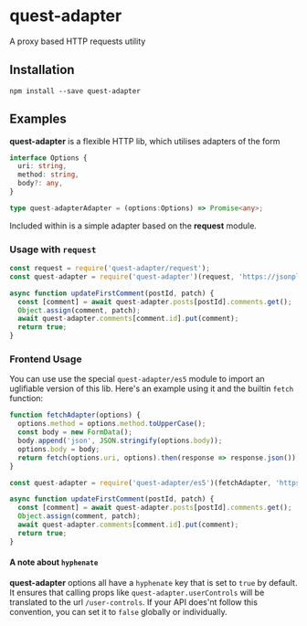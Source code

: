 # quest-adapter
A proxy based HTTP requests utility

## Installation
`npm install --save quest-adapter`

## Examples
**quest-adapter** is a flexible HTTP lib, which utilises adapters of the form

```ts
interface Options {
  uri: string,
  method: string,
  body?: any,
}

type quest-adapterAdapter = (options:Options) => Promise<any>;
```

Included within is a simple adapter based on the **request** module.

### Usage with `request`
```js
const request = require('quest-adapter/request');
const quest-adapter = require('quest-adapter')(request, 'https://jsonplaceholder.typicode.com', { json: true });

async function updateFirstComment(postId, patch) {
  const [comment] = await quest-adapter.posts[postId].comments.get();
  Object.assign(comment, patch);
  await quest-adapter.comments[comment.id].put(comment);
  return true;
}
```

### Frontend Usage
You can use use the special `quest-adapter/es5` module to import an uglifiable version of this lib. Here's an example using it and the builtin `fetch` function:

```js
function fetchAdapter(options) {
  options.method = options.method.toUpperCase();
  const body = new FormData();
  body.append('json', JSON.stringify(options.body));
  options.body = body;
  return fetch(options.uri, options).then(response => response.json());
}

const quest-adapter = require('quest-adapter/es5')(fetchAdapter, 'https://jsonplaceholder.typicode.com');

async function updateFirstComment(postId, patch) {
  const [comment] = await quest-adapter.posts[postId].comments.get();
  Object.assign(comment, patch);
  await quest-adapter.comments[comment.id].put(comment);
  return true;
}
```

#### A note about `hyphenate`
**quest-adapter** options all have a `hyphenate` key that is set to `true` by default. It ensures that calling props like `quest-adapter.userControls` will be translated to the url `/user-controls`. If your API does'nt follow this convention, you can set it to `false` globally or individually.
